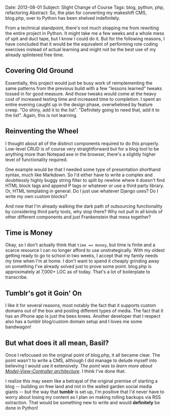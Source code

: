 Date:     2013-08-01
Subject:  Slight Change of Course
Tags:     blog, python, php, refactoring
Abstract: So, the plan for converting my makeshift CMS, blog.php, over to Python has been shelved indefinitely.

From a technical standpoint, there's not much stopping me from rewriting the entire project in Python.  It might take me a few weeks and a whole mess of spit and duct tape, but I know I could do it.  But for the following reasons, I have concluded that it would be the equivalent of performing rote coding exercises instead of actual learning and might not be the best use of my already splintered free time.

## Covering Old Ground

Essentially, this project would just be busy work of reimplementing the same patterns from the previous build with a few "lessons learned" tweaks tossed in for good measure.  And those tweaks would come at the heavy cost of increased testing time and increased time to completion.  I spent an entire evening caught up in the design phase, overwhelmed by feature creep. "Oo shiny, add it to the list".  "Definitely going to need that, add it to the list".  Again, this is not learning.

## Reinventing the Wheel

I thought about all of the distinct components required to do this properly.  Low-level CRUD is of course very straightforward but for a blog tool to be anything more than Notepad.exe in the browser, there's a slightly higher level of functionality required.

One example would be that I needed some type of presentation shorthand syntax, much like Markdown.  So I'd either have to write a complex and doubtlessly highly buggy string filter to split by newline where it doesn't find HTML block tags and append P tags or whatever or use a third party library.  Or, HTML templating in general.  Do I just use whatever Django uses?  Do I write my own custom blocks?

And now that I'm already walking the dark path of outsourcing functionality by considering third party tools, why stop there?  Why not pull in all kinds of other different components and just Frankenstein that mess together?

## Time is Money

Okay, so I don't actually think that `time == money`, but time is finite and a scarce resource I can no longer afford to use unstrategically.  With my oldest getting ready to go to school in two weeks, I accept that my family needs my time when I'm at home.  I don't want to spend it cheaply grinding away on something I've already solved just to prove some point.  blog.php is approximately at 7,000+ LOC as of today.  That's a lot of boilerplate to transcribe.

## Tumblr's got it Goin' On

I like it for several reasons, most notably the fact that it supports custom domains out of the box and posting different types of media.  The fact that it has an iPhone app is just the bees knees.  Another developer that I respect also has a tumblr blog/custom domain setup and I loves me some bandwagon!

## But what does it all mean, Basil?

Once I refocused on the original point of blog.php, it all became clear.  The point wasn't to write a CMS, although I did manage to delude myself into believing I would use it extensively.  *The point was to learn more about [Model-View-Controller architecture](http://en.wikipedia.org/wiki/Model%E2%80%93view%E2%80%93controller)*.  I think I've done that.

I realize this may seem like a betrayal of the original premise of starting a blog -- building on free land and not in the walled garden social media giants -- but the way that **tumblr** is set up, I'm positive that I'd never have to worry about losing my content as I plan on making rolling backups via RSS extraction.  That would be something new to write and would **definitely** be done in Python!
